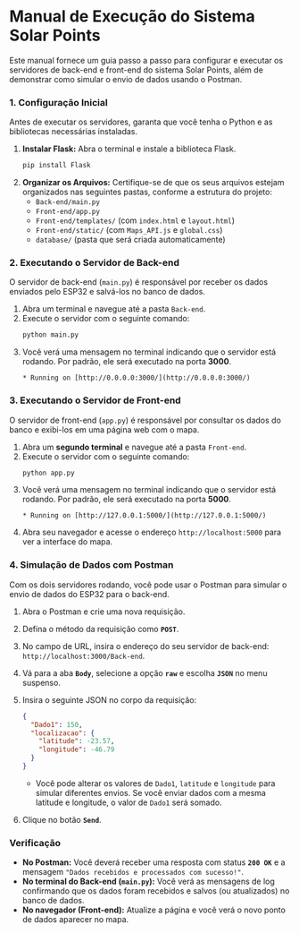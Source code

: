 # Manual de Execução do Sistema Solar Points

Este manual fornece um guia passo a passo para configurar e executar os servidores de back-end e front-end do sistema Solar Points, além de demonstrar como simular o envio de dados usando o Postman.

### 1. Configuração Inicial

Antes de executar os servidores, garanta que você tenha o Python e as bibliotecas necessárias instaladas.

1. **Instalar Flask:** Abra o terminal e instale a biblioteca Flask.
    ```bash
    pip install Flask
    ```
2. **Organizar os Arquivos:** Certifique-se de que os seus arquivos estejam organizados nas seguintes pastas, conforme a estrutura do projeto:
    * `Back-end/main.py`
    * `Front-end/app.py`
    * `Front-end/templates/` (com `index.html` e `layout.html`)
    * `Front-end/static/` (com `Maps_API.js` e `global.css`)
    * `database/` (pasta que será criada automaticamente)

### 2. Executando o Servidor de Back-end

O servidor de back-end (`main.py`) é responsável por receber os dados enviados pelo ESP32 e salvá-los no banco de dados.

1. Abra um terminal e navegue até a pasta `Back-end`.
2. Execute o servidor com o seguinte comando:
    ```bash
    python main.py
    ```
3. Você verá uma mensagem no terminal indicando que o servidor está rodando. Por padrão, ele será executado na porta **3000**.
    ```
    * Running on [http://0.0.0.0:3000/](http://0.0.0.0:3000/)
    ```

### 3. Executando o Servidor de Front-end

O servidor de front-end (`app.py`) é responsável por consultar os dados do banco e exibi-los em uma página web com o mapa.

1. Abra um **segundo terminal** e navegue até a pasta `Front-end`.
2. Execute o servidor com o seguinte comando:
    ```bash
    python app.py
    ```
3. Você verá uma mensagem no terminal indicando que o servidor está rodando. Por padrão, ele será executado na porta **5000**.
    ```
    * Running on [http://127.0.0.1:5000/](http://127.0.0.1:5000/)
    ```
4. Abra seu navegador e acesse o endereço `http://localhost:5000` para ver a interface do mapa.

### 4. Simulação de Dados com Postman

Com os dois servidores rodando, você pode usar o Postman para simular o envio de dados do ESP32 para o back-end.

1. Abra o Postman e crie uma nova requisição.
2. Defina o método da requisição como **`POST`**.
3. No campo de URL, insira o endereço do seu servidor de back-end: `http://localhost:3000/Back-end`.
4. Vá para a aba **`Body`**, selecione a opção **`raw`** e escolha **`JSON`** no menu suspenso.
5. Insira o seguinte JSON no corpo da requisição:
    ```json
    {
      "Dado1": 150,
      "localizacao": {
        "latitude": -23.57,
        "longitude": -46.79
      }
    }
    ```
    * Você pode alterar os valores de `Dado1`, `latitude` e `longitude` para simular diferentes envios. Se você enviar dados com a mesma latitude e longitude, o valor de `Dado1` será somado.

6. Clique no botão **`Send`**.

### Verificação

* **No Postman:** Você deverá receber uma resposta com status **`200 OK`** e a mensagem `"Dados recebidos e processados com sucesso!"`.
* **No terminal do Back-end (`main.py`):** Você verá as mensagens de log confirmando que os dados foram recebidos e salvos (ou atualizados) no banco de dados.
* **No navegador (Front-end):** Atualize a página e você verá o novo ponto de dados aparecer no mapa.